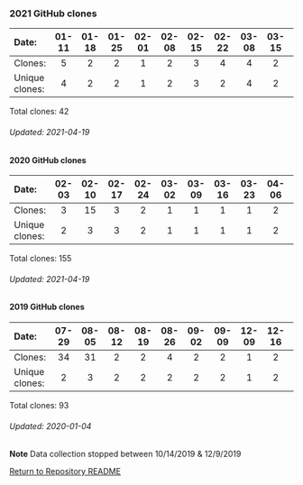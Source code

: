 ### 2021 GitHub clones
Date:             |  01-11  |  01-18  |  01-25  |  02-01  |  02-08  |  02-15  |  02-22  |  03-08  |  03-15  |  03-22  |  03-29  |  04-05  |  04-12
|:---             |:---:   |:---:  |:---:  |:---:  |:---:  |:---:  |:---:  |:---:  |:---:  |:---:  |:---:  |:---: |:---:
Clones:           |  5      |  2      |  2      |  1      |  2      |  3      |  4      |  4      |  2      |  1      |  5      |  5      |  6
Unique            clones:  |      4  |      2  |      2  |      1  |      2  |      3  |      2  |      4  |      2  |      1  |      4  |      3  |      6

Total clones: 42
###### Updated: 2021-04-19

#### 2020 GitHub clones
Date:             |       02-03   |       02-10   |       02-17   |       02-24   |       03-02   |       03-09   |       03-16   |       03-23   |       04-06   |       04-13   |       04-20   |       05-04   |       05-11   |       05-18   |       05-25   |       06-01   |       06-08   |       06-15   |       06-29   |       07-06   |       07-13   |       07-20   |       08-10   |       08-17   |       08-24   |       08-31   |  09-07  |  09-21  |  09-28  |  10-05  |  10-12  |  10-19  |  10-26  |  11-02  |  11-09  |  11-16  |  11-23  |  11-30  |  12-07  |  12-14  |  12-28
|:---           |:---:  |:---:  |:---:  |:---:  |:---:  |:---:  |:---:  |:---:  |:---:  |:---:  |:---:  |:---:  |:---:  |:---:  |:---:  |:---:  |:---:  |:---:  |:---:  |:---:  |:---:  |:---:  |:---:  |:---:  |:---:  |:---:  |:---:  |:---:  |:---:  |:---:  |:---:  |:---:  |:---:  |:---:  |:---:  |:---:  |:---:  |:---:  |:---:  |:---:  |:---:
Clones:         |       3       |       15      |       3       |       2       |       1       |       1       |       1       |       1       |       2       |       2       |       1       |       5       |       1       |       3       |       2       |       6       |       1       |       1       |       1       |       4       |       3       |       3       |       11      |       4       |       31      |       3       |  3      |  3      |  3      |  3      |  6      |  1      |  2      |  2      |  1      |  2      |  2      |  4      |  4      |  4      |  4
Unique clones:  |       2       |       3       |       3       |       2       |       1       |       1       |       1       |       1       |       2       |       1       |       1       |       4       |       1       |       2       |       2       |       5       |       1       |       1       |       1       |       2       |       3       |       3       |       8       |       3       |       4       |       3  |      3  |      3  |      2  |      3  |      6  |      1  |      2  |      2  |      1  |      2  |      2  |      4  |      4  |      4  |      2

Total clones: 155
###### Updated: 2021-04-19

#### 2019 GitHub clones
Date:		    |        07-29   |       08-05   |       08-12   |       08-19   |       08-26   |       09-02  |  09-09  |  12-09  |  12-16  |  12-23  |  12-30
|:---    |:---:   |:---:  |:---:  |:---:  |:---:  |:---:  |:---:  |:---:  |:---:  |:---:  |:---:
Clones:		  |        34      |       31      |       2       |       2       |       4       |       2      |  2      |  1      |  2      |  9      |  4
Unique   clones:  |       2       |       3       |       2       |       2       |       2       |      2  |      2  |      1  |      2  |      8  |      2

Total clones: 93
###### Updated: 2020-01-04

**Note**  Data collection stopped between 10/14/2019 & 12/9/2019

[Return to Repository README](https://github.com/BradleyA/Linux-admin/blob/master/README.md)
